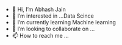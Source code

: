 - 👋 Hi, I’m Abhash Jain
- 👀 I’m interested in ...Data Scince
- 🌱 I’m currently learning Machine learning 
- 💞️ I’m looking to collaborate on ...
- 📫 How to reach me ...

<!---
abhashjain9/abhashjain9 is a ✨ special ✨ repository because its `README.md` (this file) appears on your GitHub profile.
You can click the Preview link to take a look at your changes.
--->
